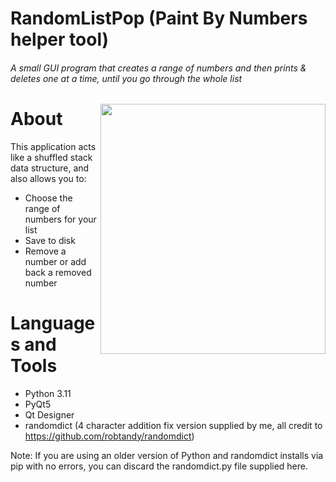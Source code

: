# RandomListPop (Paint By Numbers helper tool)
###### A small GUI program that creates a range of numbers and then prints & deletes one at a time, until you go through the whole list
<img align="right" width="360" height="400" src="https://user-images.githubusercontent.com/78707594/212501788-9f68a3b4-4f74-43a2-a030-dc257a67191e.png">

# About
This application acts like a shuffled stack data structure, and also allows you to:
- Choose the range of numbers for your list
- Save to disk 
- Remove a number or add back a removed number

# Languages and Tools
- Python 3.11
- PyQt5
- Qt Designer
- randomdict (4 character addition fix version supplied by me, all credit to https://github.com/robtandy/randomdict)

Note: If you are using an older version of Python and randomdict installs via pip with no errors, you can discard the randomdict.py file supplied here.
